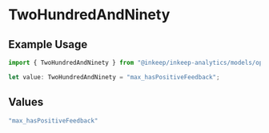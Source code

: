 # TwoHundredAndNinety

## Example Usage

```typescript
import { TwoHundredAndNinety } from "@inkeep/inkeep-analytics/models/operations";

let value: TwoHundredAndNinety = "max_hasPositiveFeedback";
```

## Values

```typescript
"max_hasPositiveFeedback"
```